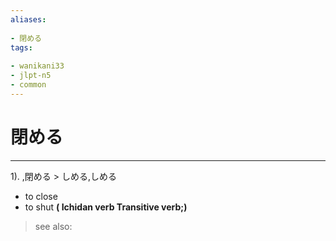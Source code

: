 ```yaml
---
aliases:
    
- 閉める
tags:
    
- wanikani33
- jlpt-n5
- common
---
```


# 閉める
---
1).
,閉める > しめる,しめる

- to close
- to shut
**( Ichidan verb Transitive verb;)**
> see also: 
            
